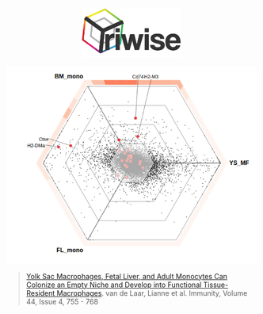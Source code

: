 # <img src="logo.png" width="200" style="margin: 0 auto;display:block;height:auto">

![interactive triwise plot](interactive.png "Interactive triwise plot")

> [Yolk Sac Macrophages, Fetal Liver, and Adult Monocytes Can Colonize an Empty Niche and Develop into Functional Tissue-Resident Macrophages](http://dx.doi.org/10.1016/j.immuni.2016.02.017). van de Laar, Lianne et al. Immunity, Volume 44, Issue 4, 755 - 768
